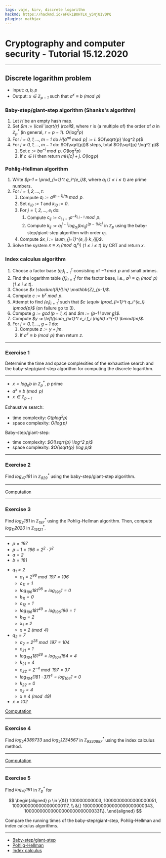 ```yaml
---
tags: vaje, kirv, discrete logarithm
hackmd: https://hackmd.io/eF6k1BOHTLK_y5NjUIvDPQ
plugins: mathjax
---
```

# Cryptography and computer security - Tutorial 15.12.2020

---

## Discrete logarithm problem

* Input: <i>$a, b, p$</i>
* Output: <i>$x \in \mathbb{Z}_{p-1}$</i> such that <i>$a^x \equiv b \pmod{p}$</i>

### Baby-step/giant-step algorithm (Shanks's algorithm)

1. Let <i>$H$</i> be an empty hash map.
2. Set <i>$m := \lceil \sqrt{r} \rceil$</i>, where <i>$r$</i> is (a multiple of) the order of <i>$a$</i> in <i>$\mathbb{Z}_p^*$</i> (in general, <i>$r = p-1$</i>). $O(\log^2 p)$
3. For <i>$i = 0, 1, \dots, m-1$</i> do <i>$H[a^{mi} \bmod{p}] := i$</i>. $O(\sqrt{p} \log^2 p)$
4. For <i>$j = 0, 1, \dots, m-1$</i> do: $O(\sqrt{p})$ steps, total $O(\sqrt{p} \log^2 p)$
   1. Set <i>$c := ba^{-j} \bmod{p}$</i>. $O(\log^2 p)$
   2. If <i>$c \in H$</i> then return <i>$m H[c] + j$</i>. $O(\log p)$

### Pohlig-Hellman algorithm

1. Write <i>$p-1 = \prod_{i=1}^t q_i^{e_i}$</i>, where <i>$q_i$</i> (<i>$1 \le i \le t$</i>) are prime numbers.
2. For <i>$i = 1, 2, \dots, t$</i>:
   1. Compute <i>$a_i := a^{(p-1)/q_i} \bmod{p}$</i>.
   2. Set <i>$c_{i0} := 1$</i> and <i>$k_{i0} := 0$</i>.
   3. For <i>$j = 1, 2, \dots, e_i$</i> do:
      1. Compute <i>$c_{ij} := c_{i,j-1} a^{-k_{i,j-1}} \bmod{p}$</i>.
      2. Compute <i>$k_{ij} := q_i^{j-1} \log_{a_i} (b c_{ij})^{(p-1)/q_i^j}$</i> in <i>$\mathbb{Z}_p$</i> using the baby-step/giant-step algorithm with order <i>$q_i$</i>.
   4. Compute <i>$x_i := \sum_{j=1}^{e_i} k_{ij}$</i>.
3. Solve the system <i>$x \equiv x_i \pmod{q_i^{e_i}}$</i> (<i>$1 \le i \le t$</i>) by CRT and return <i>$x$</i>.

### Index calculus algorithm

1. Choose a factor base <i>$(q_i)_{i=1}^t$</i> consisting of <i>$-1 \bmod{p}$</i> and small primes.
2. Find the logarithm table <i>$(f_i)_{i=1}^t$</i> for the factor base, i.e., <i>$a^{f_i} \equiv q_i \pmod{p}$</i> (<i>$1 \le i \le t$</i>).
3. Choose <i>$x \stackrel{R}{\in} \mathbb{Z}_{p-1}$</i>.
4. Compute <i>$c := b^x \bmod{p}$</i>.
5. Attempt to find <i>$(e_i)_{i=1}^t$</i> such that <i>$c \equiv \prod_{i=1}^t q_i^{e_i} \pmod{p}$</i> (on failure go to 3).
6. Compute <i>$g := \gcd(p-1, x)$</i> and <i>$m := {p-1 \over g}$</i>.
7. Compute <i>$y := \left(\sum_{i=1}^t e_i f_i \right) x^{-1} \bmod{m}$</i>.
8. For <i>$j = 0, 1, \dots, g-1$</i> do:
   1. Compute <i>$z := y + jm$</i>.
   2. If <i>$a^z \equiv b \pmod{p}$</i> then return <i>$z$</i>.

---

### Exercise 1

Determine the time and space complexities of the exhaustive search and the baby-step/giant-step algorithm for computing the discrete logarithm.

----

* <i>$x = \log_a b$ in $\mathbb{Z}_p^*$</i>, <i>$p$</i> prime
* <i>$a^x \equiv b \pmod{p}$</i>
* <i>$x \in \mathbb{Z}_{p-1}$</i>

Exhaustive search:
* time complexity: <i>$O(p \log^2 p)$</i>
* space complexity: <i>$O(\log p)$</i>

Baby-step/giant-step:
* time complexity: <i>$O(\sqrt{p} \log^2 p)$</i>
* space complexity: <i>$O(\sqrt{p} \log p)$</i>

---

### Exercise 2

Find <i>$\log_{47} 191$</i> in <i>$\mathbb{Z}^*_{829}$</i> using the baby-step/giant-step algorithm.

----

[Computation](https://nbviewer.jupyter.org/github/jaanos/kirv/blob/master/notebooks/BabyStepGiantStep.ipynb)

---

### Exercise 3

Find <i>$\log_2 181$</i> in <i>$\mathbb{Z}^*_{197}$</i> using the Pohlig-Hellman algorithm. Then, compute <i>$\log_{11} 2020$</i> in <i>$\mathbb{Z}^*_{15121}$</i>.

----

* <i>$p = 197$</i>
* <i>$p-1 = 196 = 2^2 \cdot 7^2$</i>
* <i>$a = 2$</i>
* <i>$b = 181$</i>

- <i>$q_1 = 2$</i>
  + <i>$a_1 = 2^{98} \bmod{197} = 196$</i>
  + <i>$c_{11} = 1$</i>
  + <i>$\log_{196} 181^{98} = \log_{196} 1 = 0$</i>
  + <i>$k_{11} = 0$</i>
  + <i>$c_{12} = 1$</i>
  + <i>$\log_{196} 181^{49} = \log_{196} 196 = 1$</i>
  + <i>$k_{12} = 2$</i>
  + <i>$x_1 = 2$</i>
  + <i>$x \equiv 2 \pmod{4}$</i>
- <i>$q_2 = 7$</i>
  + <i>$a_2 = 2^{28} \bmod{197} = 104$</i>
  + <i>$c_{21} = 1$</i>
  + <i>$\log_{104} 181^{28} = \log_{104} 164 = 4$</i>
  + <i>$k_{21} = 4$</i>
  + <i>$c_{22} = 2^{-4} \bmod{197} = 37$</i>
  + <i>$\log_{104} (181 \cdot 37)^4 = \log_{104} 1 = 0$</i>
  + <i>$k_{22} = 0$</i>
  + <i>$x_2 = 4$</i>
  + <i>$x \equiv 4 \pmod{49}$</i>
- <i>$x = 102$</i>

[Computation](https://nbviewer.jupyter.org/github/jaanos/kirv/blob/master/notebooks/PohligHellman.ipynb)

---

### Exercise 4

Find <i>$\log_5 4389733$</i> and <i>$\log_5 1234567$</i> in <i>$\mathbb{Z}^*_{9330887}$</i> using the index calculus method.

----

[Computation](https://nbviewer.jupyter.org/github/jaanos/kirv/blob/master/notebooks/IndexCalculus.ipynb)

---

### Exercise 5

Find <i>$\log_{47} 191$</i> in <i>$\mathbb{Z}^*_p$</i> for

$$
\begin{aligned}
p \in \{&{} 100000000003, 10000000000000000051, 1000000000000000000117, \\
&{} 10000000000000000000000343, 10000000000000000000000000331\}.
\end{aligned}
$$

Compare the running times of the baby-step/giant-step, Pohlig-Hellman and index calculus algorithms.

----

* [Baby-step/giant-step](https://nbviewer.jupyter.org/github/jaanos/kirv/blob/master/notebooks/BabyStepGiantStep.ipynb#Running-time-comparison)
* [Pohlig-Hellman](https://nbviewer.jupyter.org/github/jaanos/kirv/blob/master/notebooks/PohligHellman.ipynb#Running-time-comparison)
* [Index calculus](https://nbviewer.jupyter.org/github/jaanos/kirv/blob/master/notebooks/IndexCalculus.ipynb#Running-time-comparison)
